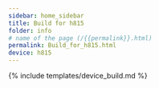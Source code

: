 ```yaml
---
sidebar: home_sidebar
title: Build for h815
folder: info
# name of the page (/{{permalink}}.html)
permalink: Build_for_h815.html
device: h815
---
```

{% include templates/device_build.md %}
